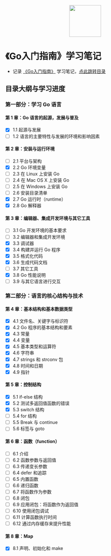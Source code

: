 <p align="center"><img width="100px" src="https://blog.golang.org/lib/godoc/images/footer-gopher.jpg"></p>

# 《Go入门指南》学习笔记

- 记录 [《Go入门指南》](https://github.com/unknwon/the-way-to-go_ZH_CN) 学习笔记，[点此跳转目录](https://github.com/unknwon/the-way-to-go_ZH_CN/blob/master/eBook/directory.md)

## 目录大纲与学习进度

### 第一部分：学习 Go 语言

#### 第 1 章：Go 语言的起源，发展与普及

- [x] 1.1 起源与发展
- [ ] 1.2 语言的主要特性与发展的环境和影响因素

#### 第 2 章：安装与运行环境

- [ ] 2.1 平台与架构 
- [x] 2.2 Go 环境变量
- [ ] 2.3 在 Linux 上安装 Go
- [ ] 2.4 在 Mac OS X 上安装 Go
- [ ] 2.5 在 Windows 上安装 Go
- [ ] 2.6 安装目录清单
- [x] 2.7 Go 运行时（runtime）
- [x] 2.8 Go 解释器

#### 第 3 章：编辑器、集成开发环境与其它工具

- [ ] 3.1 Go 开发环境的基本要求
- [ ] 3.2 编辑器和集成开发环境
- [x] 3.3 调试器
- [x] 3.4 构建并运行 Go 程序
- [x] 3.5 格式化代码
- [x] 3.6 生成代码文档
- [ ] 3.7 其它工具
- [x] 3.8 Go 性能说明
- [ ] 3.9 与其它语言进行交互

### 第二部分：语言的核心结构与技术

#### 第 4 章：基本结构和基本数据类型

- [x] 4.1 文件名、关键字与标识符
- [x] 4.2 Go 程序的基本结构和要素
- [x] 4.3 常量
- [x] 4.4 变量
- [x] 4.5 基本类型和运算符
- [x] 4.6 字符串
- [x] 4.7 strings 和 strconv 包
- [x] 4.8 时间和日期
- [x] 4.9 指针

#### 第 5 章：控制结构

- [x] 5.1 if-else 结构
- [x] 5.2 测试多返回值函数的错误
- [x] 5.3 switch 结构
- [ ] 5.4 for 结构
- [ ] 5.5 Break 与 continue
- [ ] 5.6 标签与 goto

#### 第 6 章：函数（function）

- [ ] 6.1 介绍
- [ ] 6.2 函数参数与返回值
- [ ] 6.3 传递变长参数
- [ ] 6.4 defer 和追踪
- [ ] 6.5 内置函数
- [ ] 6.6 递归函数
- [ ] 6.7 将函数作为参数
- [ ] 6.8 闭包
- [ ] 6.9 应用闭包：将函数作为返回值
- [ ] 6.10 使用闭包调试
- [ ] 6.11 计算函数执行时间
- [ ] 6.12 通过内存缓存来提升性能

#### 第 8 章：Map

- [x] 8.1 声明、初始化和 make